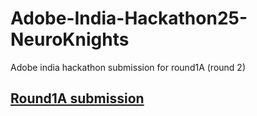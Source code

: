 # Adobe-India-Hackathon25-NeuroKnights
Adobe india hackathon submission for round1A (round 2)


## [Round1A submission](round1A/README.md)



